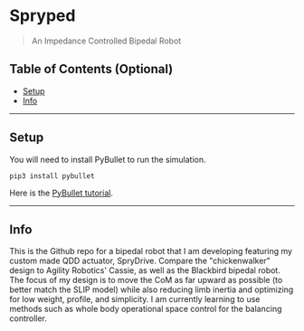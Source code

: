 # Spryped

> An Impedance Controlled Bipedal Robot

## Table of Contents (Optional)

- [Setup](#setup)
- [Info](#info)

---

## Setup

You will need to install PyBullet to run the simulation. 

```shell
pip3 install pybullet

```

Here is the [PyBullet tutorial](https://docs.google.com/document/d/10sXEhzFRSnvFcl3XxNGhnD4N2SedqwdAvK3dsihxVUA/edit#heading=h.2ye70wns7io3).

---

## Info

This is the Github repo for a bipedal robot that I am developing featuring my custom made QDD actuator, SpryDrive. Compare the "chickenwalker" design to Agility Robotics' Cassie, as well as the Blackbird bipedal robot. The focus of my design is to move the CoM as far upward as possible (to better match the SLIP model) while also reducing limb inertia and optimizing for low weight, profile, and simplicity. I am currently learning to use methods such as whole body operational space control for the balancing controller. 
